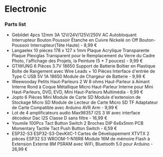# Electronic

### Parts list

* Gebildet 4pcs 12mm 3A 12V/24V/125V/250V AC Autobloquant Interrupteur Bouton Poussoir Étanche en Cuivre Nickelé on Off Bouton-Poussoir Interrupteur(Tête Haute) - 8,99 €
* Langaelex 10 pièces 178 x 127 x 1mm Plaque Acrylique Transparente Plaque Plexiglas Transparent pour le Remplacement du Verre du Cadre Photo, l'affichage des Projets, la Peinture (5 * 7 pouces) - 9,99 €
* GTIWUNG 6 Pièces 3.7V 18650 Support de Batterie Boîtier en Plastique Boîte de Rangement avec Wire Leads + 10 Pièces Interface d'entrée de Type C USB 5V 1A 18650 Module de Chargeur de Batterie - 9,99 €
* Weewooday Petits Haut-Parleurs 2 W 8 ohms Haut-Parleur à Aimant Interne Rond à Coque Métallique Micro Haut-Parleur Interne pour Mini Haut-Parleurs, DVD, EVD, Mini Haut-Parleurs Multimédia - 9,99 €
* Jopto 6 Pièces Mini Module de Carte SD Module d'extension de Stockage Micro SD Module de Lecteur de Carte Micro SD TF Adaptateur de Carte Compatible avec Arduino AVR Arm - 9,99 €
* Lot de 4 amplificateurs audio Max98357 I2S 3 W avec interface décodeur Dac I2S Classe D sans filtre - 16,99 €
* Youmile 100Pcs Tact Button Switch 2 Broches DIP 6x6x5mm PCB Momentary Tactile Tact Push Button Switch - 6,59 €
* ESP32-S3 ESP32-S3-DevKitC-1 Cartes de Développement XTVTX 2 pièces ESP32 S3 WROOM-1-N16R8 Module 16M de mémoire Flash à Extension Externe 8M PSRAM avec WiFi, Bluetooth 5.0 pour Arduino - 26,99 €

